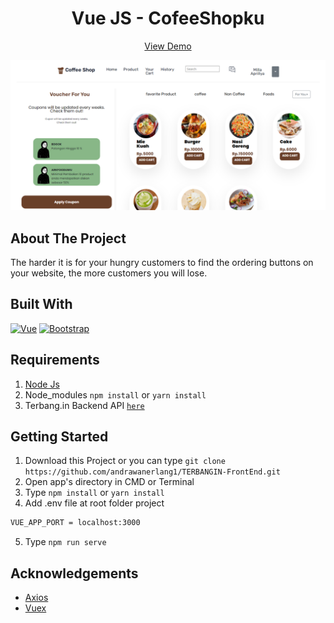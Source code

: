 <h1 align='center'>Vue JS - CofeeShopku</h1>
  <p align="center">
    <a href="https://CoffeShopku.netlify.app/">View Demo</a>
  </p>

![Image Banner](https://github.com/millaaprillya/CoffeShopKu-Vue.js/blob/main/src/assets/bg/Capture.PNG)

## About The Project

The harder it is for your hungry customers to find the ordering buttons on your website, the more customers you will lose.

## Built With

[![Vue](https://img.shields.io/badge/Vue-v2.6.12-green)](https://github.com/vuejs/vue)
[![Bootstrap](https://img.shields.io/badge/Bootstrap-v4.5.2-blue)](https://github.com/bootstrap-vue/bootstrap-vue)

## Requirements

1. <a href="https://nodejs.org/en/download/">Node Js</a>
2. Node_modules `npm install` or `yarn install`
3. Terbang.in Backend API [`here`](https://github.com/andrawanerlang1/TERBANGIN-BackEnd.git)

## Getting Started

1. Download this Project or you can type `git clone https://github.com/andrawanerlang1/TERBANGIN-FrontEnd.git`
2. Open app's directory in CMD or Terminal
3. Type `npm install` or `yarn install`
4. Add .env file at root folder project

```sh
VUE_APP_PORT = localhost:3000
```

5. Type `npm run serve`

## Acknowledgements

- [Axios](https://www.npmjs.com/package/axios)
- [Vuex](https://vuex.vuejs.org/)

